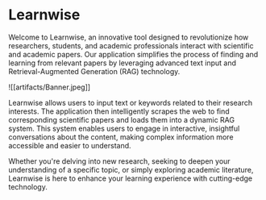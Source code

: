 # Learnwise
Welcome to Learnwise, an innovative tool designed to revolutionize how researchers, students, and academic professionals interact with scientific and academic papers. Our application simplifies the process of finding and learning from relevant papers by leveraging advanced text input and Retrieval-Augmented Generation (RAG) technology.

![[artifacts/Banner.jpeg]]

Learnwise allows users to input text or keywords related to their research interests. The application then intelligently scrapes the web to find corresponding scientific papers and loads them into a dynamic RAG system. This system enables users to engage in interactive, insightful conversations about the content, making complex information more accessible and easier to understand.

Whether you're delving into new research, seeking to deepen your understanding of a specific topic, or simply exploring academic literature, Learnwise is here to enhance your learning experience with cutting-edge technology.